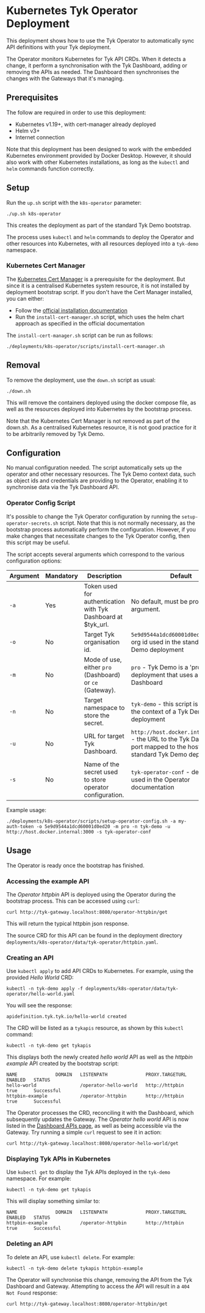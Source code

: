 # Kubernetes Tyk Operator Deployment

This deployment shows how to use the Tyk Operator to automatically sync API definitions with your Tyk deployment.

The Operator monitors Kubernetes for Tyk API CRDs. When it detects a change, it perform a synchronisation with the Tyk Dashboard, adding or removing the APIs as needed. The Dashboard then synchronises the changes with the Gateways that it's managing.

## Prerequisites

The follow are required in order to use this deployment:
- Kubernetes v1.19+, with cert-manager already deployed
- Helm v3+
- Internet connection

Note that this deployment has been designed to work with the embedded Kubernetes environment provided by Docker Desktop. However, it should also work with other Kubernetes installations, as long as the `kubectl` and `helm` commands function correctly.

## Setup

Run the `up.sh` script with the `k8s-operator` parameter:

```
./up.sh k8s-operator
```

This creates the deployment as part of the standard Tyk Demo bootstrap.

The process uses `kubectl` and `helm` commands to deploy the Operator and other resources into Kubernetes, with all resources deployed into a `tyk-demo` namespace.

### Kubernetes Cert Manager

The [Kubernetes Cert Manager](https://cert-manager.io/) is a prerequisite for the deployment. But since it is a centralised Kubernetes system resource, it is not installed by deployment bootstrap script. If you don't have the Cert Manager installed, you can either:
- Follow the [official installation documentation](https://cert-manager.io/docs/installation/)
- Run the `install-cert-manager.sh` script, which uses the helm chart approach as specified in the official documentation

The `install-cert-manager.sh` script can be run as follows:

```
./deployments/k8s-operator/scripts/install-cert-manager.sh
```

## Removal

To remove the deployment, use the `down.sh` script as usual:

```
./down.sh
```

This will remove the containers deployed using the docker compose file, as well as the resources deployed into Kubernetes by the bootstrap process.

Note that the Kubernetes Cert Manager is not removed as part of the down.sh. As a centralised Kubernetes resource, it is not good practice for it to be arbitrarily removed by Tyk Demo.

## Configuration

No manual configuration needed. The script automatically sets up the operator and other necessary resources. The Tyk Demo context data, such as object ids and credentials are providing to the Operator, enabling it to synchronise data via the Tyk Dashboard API.

### Operator Config Script
It's possible to change the Tyk Operator configuration by running the `setup-operator-secrets.sh` script. Note that this is not normally necessary, as the bootstrap process automatically perform the configuration. However, if you make changes that necessitate changes to the Tyk Operator config, then this script may be useful.

The script accepts several arguments which correspond to the various configuration options:

| Argument     | Mandatory | Description    | Default |
|--------------|-----------|------------|-----|
| `-a` | Yes | Token used for authentication with Tyk Dashboard at $tyk_url. | No default, must be provided via argument. |
| `-o` | No  | Target Tyk organisation id. | `5e9d9544a1dcd60001d0ed20` - the org id used in the standard Tyk Demo deployment |
| `-m` | No | Mode of use, either `pro` (Dashboard) or `ce` (Gateway). | `pro` - Tyk Demo is a 'pro' deployment that uses a Dashboard |
| `-n` | No | Target namespace to store the secret. | `tyk-demo` - this script is used in the context of a Tyk Demo deployment |
| `-u` | No | URL for target Tyk Dashboard. | `http://host.docker.internal:3000` - the URL to the Tyk Dashboard port mapped to the host in the standard Tyk Demo deployment |
| `-s` | No | Name of the secret used to store operator configuration. | `tyk-operator-conf` - default value used in the Operator documentation |

Example usage:
```
./deployments/k8s-operator/scripts/setup-operator-config.sh -a my-auth-token -o 5e9d9544a1dcd60001d0ed20 -m pro -n tyk-demo -u http://host.docker.internal:3000 -s tyk-operator-conf
```

## Usage

The Operator is ready once the bootstrap has finished.

### Accessing the example API

The *Operator httpbin* API is deployed using the Operator during the bootstrap process. This can be accessed using `curl`:

```
curl http://tyk-gateway.localhost:8080/operator-httpbin/get
```

This will return the typical httpbin json response.

The source CRD for this API can be found in the deployment directory `deployments/k8s-operator/data/tyk-operator/httpbin.yaml`.

### Creating an API

Use `kubectl apply` to add API CRDs to Kubernetes. For example, using the provided *Hello World* CRD:

```
kubectl -n tyk-demo apply -f deployments/k8s-operator/data/tyk-operator/hello-world.yaml
```

You will see the response:

```
apidefinition.tyk.tyk.io/hello-world created
```

The CRD will be listed as a `tykapis` resource, as shown by this `kubectl` command:

```
kubectl -n tyk-demo get tykapis
```

This displays both the newly created *hello world* API as well as the *httpbin example* API created by the bootstrap script:

```
NAME              DOMAIN   LISTENPATH              PROXY.TARGETURL   ENABLED   STATUS
hello-world                /operator-hello-world   http://httpbin    true      Successful
httpbin-example            /operator-httpbin       http://httpbin    true      Successful
```

The Operator processes the CRD, reconciling it with the Dashboard, which subsequently updates the Gateway. The *Operator hello world* API is now listed in the [Dashboard APIs page](http://tyk-dashboard.localhost:3000/apis), as well as being accessible via the Gateway. Try running a simple `curl` request to see it in action:

```
curl http://tyk-gateway.localhost:8080/operator-hello-world/get
```

### Displaying Tyk APIs in Kubernetes

Use `kubectl get` to display the Tyk APIs deployed in the `tyk-demo` namespace. For example:

```
kubectl -n tyk-demo get tykapis
```

This will display something similar to:

```
NAME              DOMAIN   LISTENPATH              PROXY.TARGETURL   ENABLED   STATUS
httpbin-example            /operator-httpbin       http://httpbin    true      Successful
```

### Deleting an API

To delete an API, use `kubectl delete`. For example:

```
kubectl -n tyk-demo delete tykapis httpbin-example
```

The Operator will synchronise this change, removing the API from the Tyk Dashboard and Gateway. Attempting to access the API will result in a `404 Not Found` response:

```
curl http://tyk-gateway.localhost:8080/operator-httpbin/get
```
